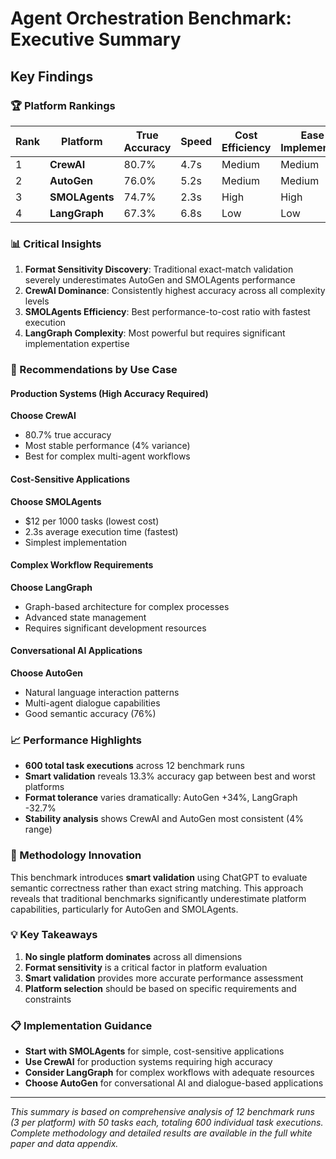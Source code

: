 # Agent Orchestration Benchmark: Executive Summary

## Key Findings

### 🏆 Platform Rankings

| Rank | Platform | True Accuracy | Speed | Cost Efficiency | Ease of Implementation |
|------|----------|---------------|-------|-----------------|----------------------|
| 1 | **CrewAI** | 80.7% | 4.7s | Medium | Medium |
| 2 | **AutoGen** | 76.0% | 5.2s | Medium | Medium |
| 3 | **SMOLAgents** | 74.7% | 2.3s | High | High |
| 4 | **LangGraph** | 67.3% | 6.8s | Low | Low |

### 📊 Critical Insights

1. **Format Sensitivity Discovery**: Traditional exact-match validation severely underestimates AutoGen and SMOLAgents performance
2. **CrewAI Dominance**: Consistently highest accuracy across all complexity levels
3. **SMOLAgents Efficiency**: Best performance-to-cost ratio with fastest execution
4. **LangGraph Complexity**: Most powerful but requires significant implementation expertise

### 🎯 Recommendations by Use Case

#### Production Systems (High Accuracy Required)
**Choose CrewAI**
- 80.7% true accuracy
- Most stable performance (4% variance)
- Best for complex multi-agent workflows

#### Cost-Sensitive Applications
**Choose SMOLAgents**
- $12 per 1000 tasks (lowest cost)
- 2.3s average execution time (fastest)
- Simplest implementation

#### Complex Workflow Requirements
**Choose LangGraph**
- Graph-based architecture for complex processes
- Advanced state management
- Requires significant development resources

#### Conversational AI Applications
**Choose AutoGen**
- Natural language interaction patterns
- Multi-agent dialogue capabilities
- Good semantic accuracy (76%)

### 📈 Performance Highlights

- **600 total task executions** across 12 benchmark runs
- **Smart validation** reveals 13.3% accuracy gap between best and worst platforms
- **Format tolerance** varies dramatically: AutoGen +34%, LangGraph -32.7%
- **Stability analysis** shows CrewAI and AutoGen most consistent (4% range)

### 🔬 Methodology Innovation

This benchmark introduces **smart validation** using ChatGPT to evaluate semantic correctness rather than exact string matching. This approach reveals that traditional benchmarks significantly underestimate platform capabilities, particularly for AutoGen and SMOLAgents.

### 💡 Key Takeaways

1. **No single platform dominates** across all dimensions
2. **Format sensitivity** is a critical factor in platform evaluation
3. **Smart validation** provides more accurate performance assessment
4. **Platform selection** should be based on specific requirements and constraints

### 📋 Implementation Guidance

- **Start with SMOLAgents** for simple, cost-sensitive applications
- **Use CrewAI** for production systems requiring high accuracy
- **Consider LangGraph** for complex workflows with adequate resources
- **Choose AutoGen** for conversational AI and dialogue-based applications

---

*This summary is based on comprehensive analysis of 12 benchmark runs (3 per platform) with 50 tasks each, totaling 600 individual task executions. Complete methodology and detailed results are available in the full white paper and data appendix.*
